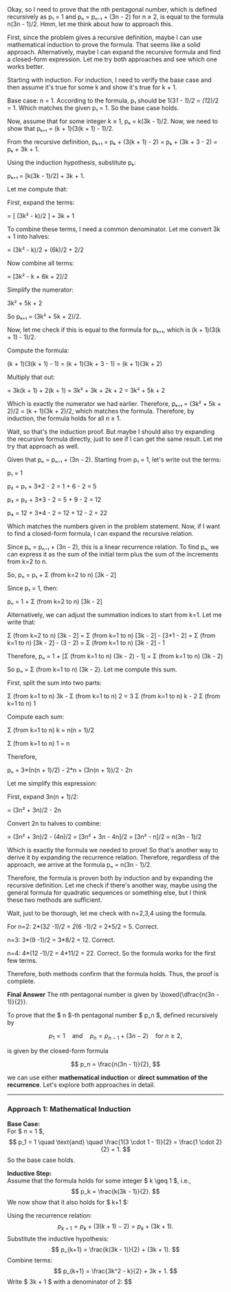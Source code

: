 <think>
Okay, so I need to prove that the nth pentagonal number, which is defined recursively as p₁ = 1 and pₙ = pₙ₋₁ + (3n - 2) for n ≥ 2, is equal to the formula n(3n - 1)/2. Hmm, let me think about how to approach this.

First, since the problem gives a recursive definition, maybe I can use mathematical induction to prove the formula. That seems like a solid approach. Alternatively, maybe I can expand the recursive formula and find a closed-form expression. Let me try both approaches and see which one works better.

Starting with induction. For induction, I need to verify the base case and then assume it's true for some k and show it's true for k + 1.

Base case: n = 1. According to the formula, p₁ should be 1(3*1 - 1)/2 = (1*2)/2 = 1. Which matches the given p₁ = 1. So the base case holds.

Now, assume that for some integer k ≥ 1, pₖ = k(3k - 1)/2. Now, we need to show that pₖ₊₁ = (k + 1)(3(k + 1) - 1)/2.

From the recursive definition, pₖ₊₁ = pₖ + (3(k + 1) - 2) = pₖ + (3k + 3 - 2) = pₖ + 3k + 1.

Using the induction hypothesis, substitute pₖ:

pₖ₊₁ = [k(3k - 1)/2] + 3k + 1.

Let me compute that:

First, expand the terms:

= [ (3k² - k)/2 ] + 3k + 1

To combine these terms, I need a common denominator. Let me convert 3k + 1 into halves:

= (3k² - k)/2 + (6k)/2 + 2/2

Now combine all terms:

= [3k² - k + 6k + 2]/2

Simplify the numerator:

3k² + 5k + 2

So pₖ₊₁ = (3k² + 5k + 2)/2.

Now, let me check if this is equal to the formula for pₖ₊₁, which is (k + 1)(3(k + 1) - 1)/2.

Compute the formula:

(k + 1)(3(k + 1) - 1) = (k + 1)(3k + 3 - 1) = (k + 1)(3k + 2)

Multiply that out:

= 3k(k + 1) + 2(k + 1) = 3k² + 3k + 2k + 2 = 3k² + 5k + 2

Which is exactly the numerator we had earlier. Therefore, pₖ₊₁ = (3k² + 5k + 2)/2 = (k + 1)(3k + 2)/2, which matches the formula. Therefore, by induction, the formula holds for all n ≥ 1.

Wait, so that's the induction proof. But maybe I should also try expanding the recursive formula directly, just to see if I can get the same result. Let me try that approach as well.

Given that pₙ = pₙ₋₁ + (3n - 2). Starting from p₁ = 1, let's write out the terms:

p₁ = 1

p₂ = p₁ + 3*2 - 2 = 1 + 6 - 2 = 5

p₃ = p₂ + 3*3 - 2 = 5 + 9 - 2 = 12

p₄ = 12 + 3*4 - 2 = 12 + 12 - 2 = 22

Which matches the numbers given in the problem statement. Now, if I want to find a closed-form formula, I can expand the recursive relation.

Since pₙ = pₙ₋₁ + (3n - 2), this is a linear recurrence relation. To find pₙ, we can express it as the sum of the initial term plus the sum of the increments from k=2 to n.

So, pₙ = p₁ + Σ (from k=2 to n) [3k - 2]

Since p₁ = 1, then:

pₙ = 1 + Σ (from k=2 to n) [3k - 2]

Alternatively, we can adjust the summation indices to start from k=1. Let me write that:

Σ (from k=2 to n) [3k - 2] = Σ (from k=1 to n) [3k - 2] - [3*1 - 2] = Σ (from k=1 to n) [3k - 2] - (3 - 2) = Σ (from k=1 to n) [3k - 2] - 1

Therefore, pₙ = 1 + [Σ (from k=1 to n) (3k - 2) - 1] = Σ (from k=1 to n) (3k - 2)

So pₙ = Σ (from k=1 to n) (3k - 2). Let me compute this sum.

First, split the sum into two parts:

Σ (from k=1 to n) 3k - Σ (from k=1 to n) 2 = 3 Σ (from k=1 to n) k - 2 Σ (from k=1 to n) 1

Compute each sum:

Σ (from k=1 to n) k = n(n + 1)/2

Σ (from k=1 to n) 1 = n

Therefore,

pₙ = 3*(n(n + 1)/2) - 2*n = (3n(n + 1))/2 - 2n

Let me simplify this expression:

First, expand 3n(n + 1)/2:

= (3n² + 3n)/2 - 2n

Convert 2n to halves to combine:

= (3n² + 3n)/2 - (4n)/2 = [3n² + 3n - 4n]/2 = [3n² - n]/2 = n(3n - 1)/2

Which is exactly the formula we needed to prove! So that's another way to derive it by expanding the recurrence relation. Therefore, regardless of the approach, we arrive at the formula pₙ = n(3n - 1)/2.

Therefore, the formula is proven both by induction and by expanding the recursive definition. Let me check if there's another way, maybe using the general formula for quadratic sequences or something else, but I think these two methods are sufficient.

Wait, just to be thorough, let me check with n=2,3,4 using the formula.

For n=2: 2*(3*2 -1)/2 = 2*(6 -1)/2 = 2*5/2 = 5. Correct.

n=3: 3*(9 -1)/2 = 3*8/2 = 12. Correct.

n=4: 4*(12 -1)/2 = 4*11/2 = 22. Correct. So the formula works for the first few terms.

Therefore, both methods confirm that the formula holds. Thus, the proof is complete.

**Final Answer**
The nth pentagonal number is given by \boxed{\dfrac{n(3n - 1)}{2}}.
</think>

To prove that the $ n $-th pentagonal number $ p_n $, defined recursively by

$$
p_1 = 1 \quad \text{and} \quad p_n = p_{n-1} + (3n - 2) \quad \text{for } n \geq 2,
$$

is given by the closed-form formula

$$
p_n = \frac{n(3n - 1)}{2},
$$

we can use either **mathematical induction** or **direct summation of the recurrence**. Let's explore both approaches in detail.

---

### **Approach 1: Mathematical Induction**

**Base Case:**  
For $ n = 1 $,  
$$
p_1 = 1 \quad \text{and} \quad \frac{1(3 \cdot 1 - 1)}{2} = \frac{1 \cdot 2}{2} = 1.
$$
So the base case holds.

**Inductive Step:**  
Assume that the formula holds for some integer $ k \geq 1 $, i.e.,  
$$
p_k = \frac{k(3k - 1)}{2}.
$$
We now show that it also holds for $ k+1 $:

Using the recurrence relation:
$$
p_{k+1} = p_k + (3(k+1) - 2) = p_k + (3k + 1).
$$
Substitute the inductive hypothesis:
$$
p_{k+1} = \frac{k(3k - 1)}{2} + (3k + 1).
$$
Combine terms:
$$
p_{k+1} = \frac{3k^2 - k}{2} + 3k + 1.
$$
Write $ 3k + 1 $ with a denominator of 2:
$$
